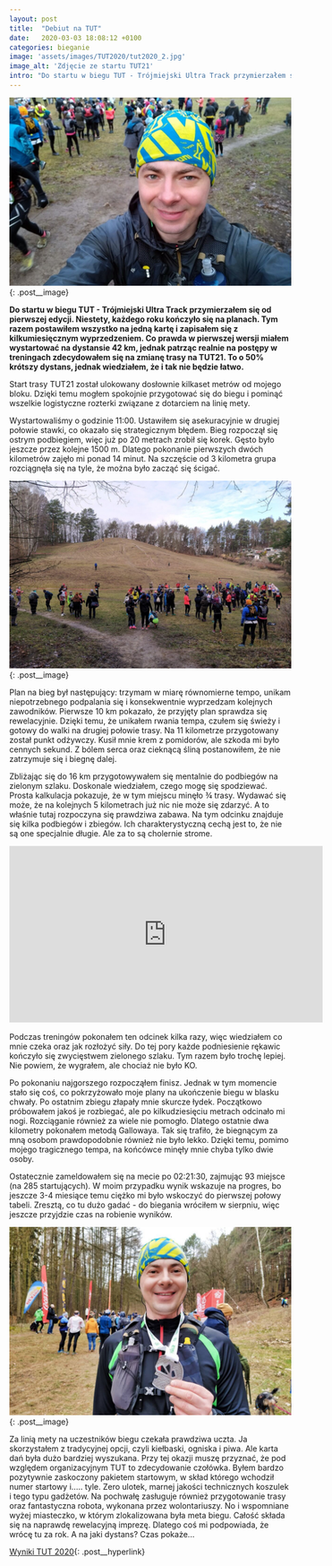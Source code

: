 ```yaml
---
layout: post
title:  "Debiut na TUT"
date:   2020-03-03 18:08:12 +0100
categories: bieganie
image: 'assets/images/TUT2020/tut2020_2.jpg'
image_alt: 'Zdjęcie ze startu TUT21'
intro: "Do startu w biegu TUT - Trójmiejski Ultra Track przymierzałem się od pierwszej edycji. Niestety, każdego roku kończyło się na planach. Tym razem postawiłem wszystko na jedną kartę i zapisałem się z kilkumiesięcznym wyprzedzeniem. Co prawda w pierwszej wersji miałem wystartować na dystansie 42 km, jednak patrząc realnie na postępy w treningach zdecydowałem się na zmianę trasy na TUT21. To o 50% krótszy dystans, jednak wiedziałem, że i tak nie będzie łatwo."
---
```


![Zdjęcie ze startu TUT21](/assets/images/TUT2020/tut2020_2.jpg){: .post__image}

**Do startu w biegu TUT - Trójmiejski Ultra Track przymierzałem się od pierwszej edycji. Niestety, każdego roku kończyło się na planach. Tym razem postawiłem wszystko na jedną kartę i zapisałem się z kilkumiesięcznym wyprzedzeniem. Co prawda w pierwszej wersji miałem wystartować na dystansie 42 km, jednak patrząc realnie na postępy w treningach zdecydowałem się na zmianę trasy na TUT21. To o 50% krótszy dystans, jednak wiedziałem, że i tak nie będzie łatwo.**

Start trasy TUT21 został ulokowany dosłownie kilkaset metrów od mojego bloku. Dzięki temu mogłem spokojnie przygotować się do biegu i pominąć wszelkie logistyczne rozterki związane z dotarciem na linię mety.  

Wystartowaliśmy o godzinie 11:00. Ustawiłem się asekuracyjnie w drugiej połowie stawki, co okazało się strategicznym błędem. Bieg rozpoczął się ostrym podbiegiem, więc już po 20 metrach zrobił się korek. Gęsto było jeszcze przez kolejne 1500 m. Dlatego pokonanie pierwszych dwóch kilometrów zajęło mi ponad 14 minut.  Na szczęście od 3 kilometra grupa rozciągnęła się na tyle, że można było zacząć się ścigać.  

![Pdobieg na starcie TUT21](/assets/images/TUT2020/tut2020_1.jpg){: .post__image}

Plan na bieg był następujący: trzymam w miarę równomierne tempo, unikam niepotrzebnego podpalania się i konsekwentnie wyprzedzam kolejnych zawodników. Pierwsze 10 km pokazało, że przyjęty plan sprawdza się rewelacyjnie. Dzięki temu, że unikałem rwania tempa, czułem się świeży i gotowy do walki na drugiej połowie trasy. Na 11 kilometrze przygotowany został punkt odżywczy. Kusił mnie krem z pomidorów, ale szkoda mi było cennych sekund. Z bólem serca oraz cieknącą śliną postanowiłem, że nie zatrzymuje się i biegnę dalej.  

Zbliżając się do 16 km przygotowywałem się mentalnie do podbiegów na zielonym szlaku. Doskonale wiedziałem, czego mogę się spodziewać. Prosta kalkulacja pokazuje, że w tym miejscu minęło ¾ trasy. Wydawać się może, że na kolejnych 5 kilometrach już nic nie może się zdarzyć. A to właśnie tutaj rozpoczyna się prawdziwa zabawa. Na tym odcinku znajduje się kilka podbiegów i zbiegów. Ich charakterystyczną cechą jest to, że nie są one specjalnie długie. Ale za to są cholernie strome.  


<iframe class="post__video" width="560" height="315" src="https://www.youtube.com/embed/rcrEzq2KsdE" frameborder="0" allow="accelerometer; autoplay; encrypted-media; gyroscope; picture-in-picture" allowfullscreen></iframe>

Podczas treningów pokonałem ten odcinek kilka razy, więc wiedziałem co mnie czeka oraz jak rozłożyć siły. Do tej pory każde podniesienie rękawic kończyło się zwycięstwem zielonego szlaku. Tym razem było trochę lepiej. Nie powiem, że wygrałem, ale chociaż nie było KO. 

Po pokonaniu najgorszego rozpocząłem finisz. Jednak w tym momencie stało się coś, co pokrzyżowało moje plany na ukończenie biegu w blasku chwały. Po ostatnim zbiegu złapały mnie skurcze łydek. Początkowo próbowałem jakoś je rozbiegać, ale po kilkudziesięciu metrach odcinało mi nogi. Rozciąganie również za wiele nie pomogło. Dlatego ostatnie dwa kilometry pokonałem metodą Gallowaya. Tak się trafiło, że biegnącym za mną osobom prawdopodobnie również nie było lekko. Dzięki temu, pomimo mojego tragicznego tempa, na końcówce minęły mnie chyba tylko dwie osoby. 

Ostatecznie zameldowałem się na mecie po 02:21:30, zajmując 93 miejsce (na 285 startujących). W moim przypadku wynik wskazuje na progres, bo jeszcze 3-4 miesiące temu ciężko mi było wskoczyć do pierwszej połowy tabeli. Zresztą, co tu dużo gadać - do biegania wróciłem w sierpniu, więc jeszcze przyjdzie czas na robienie wyników.

![Zdjęcie z medalem na mecie TUT21](/assets/images/TUT2020/tut2020_3.jpg){: .post__image}

Za linią mety na uczestników biegu czekała prawdziwa uczta. Ja skorzystałem z tradycyjnej opcji, czyli kiełbaski, ogniska i piwa. Ale karta dań była dużo bardziej wyszukana. Przy tej okazji muszę przyznać, że pod względem organizacyjnym TUT to zdecydowanie czołówka. Byłem bardzo pozytywnie zaskoczony pakietem startowym, w skład którego wchodził numer startowy i..... tyle. Zero ulotek, marnej jakości technicznych koszulek i tego typu gadżetów. Na pochwałę zasługuje również przygotowanie trasy oraz fantastyczna robota, wykonana przez wolontariuszy. No i wspomniane wyżej miasteczko, w którym zlokalizowana była meta biegu. Całość składa się na naprawdę rewelacyjną imprezę. Dlatego coś mi podpowiada, że wrócę tu za rok. A na jaki dystans? Czas pokaże... 

 

[Wyniki TUT 2020](https://protimer.pl/bio/748/tut-2020/results/762){: .post__hyperlink}

 
 









